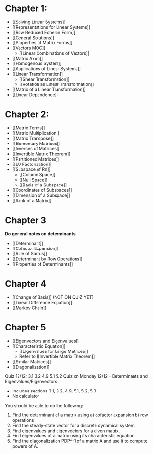 # Chapter 1:
- [[Solving Linear Systems]]
- [[Representations for Linear Systems]]
- [[Row Reduced Echelon Form]]
- [[General Solutions]]
- [[Properties of Matrix Forms]]
- [[Vectors MOC]] 
	- [[Linear Combinations of Vectors]]
- [[Matrix Ax=b]]
- [[Homogenous System]]
- [[Applications of Linear Systems]]
- [[Linear Transformation]]
	- [[Shear Transformation]]
	- [[Rotation as Linear Transformation]]
- [[Matrix of a Linear Transformation]]
- [[Linear Dependence]]

# Chapter 2:
- [[Matrix Terms]]
- [[Matrix Multiplication]]
- [[Matrix Transpose]]
- [[Elementary Matrices]]
- [[Inverses of Matrices]]
- [[Invertible Matrix Theorem]]
- [[Partitioned Matrices]]
- [[LU Factorization]]
- [[Subspace of Rn]]
	- [[Column Space]]
	- [[Null Space]]
	- [[Basis of a Subspace]]
- [[Coordinates of Subspaces]]
- [[Dimension of a Subspace]]
- [[Rank of a Matrix]]

# Chapter 3
**Do general notes on determinants**
- [[Determinant]]
- [[Cofactor Expansion]]
- [[Rule of Sarrus]]
- [[Determinant by Row Operations]]
- [[Properties of Determinants]]

# Chapter 4

- [[Change of Basis]] (NOT ON QUIZ YET)
- [[Linear Difference Equation]]
- [[Markov Chain]]

# Chapter 5
- [[Eigenvectors and Eigenvalues]]
- [[Characteristic Equation]]
	- [[Eigenvalues for Large Matrices]]
	- Refer to [[Invertible Matrix Theorem]]
- [[Similar Matrices]]
- [[Diagonalization]]

Quiz 12/12: 3.1 3.2 4.9 5.1 5.2
Quiz on Monday 12/12 - Determinants and Eigenvalues/Eigenvectors 
- Includes sections 3.1, 3.2, 4.9, 5.1, 5.2, 5.3
- No calculator

You should be able to do the following:
1. Find the determinant of a matrix using
a) cofactor expansion
b) row operations
2. Find the steady-state vector for a discrete dynamical system.
3. Find eigenvalues and eigenvectors for a given matrix.
4. Find eigenvalues of a matrix using its characteristic equation.
5. Find the diagonalization PDP^-1 of a matrix A and use it to compute powers of A.
